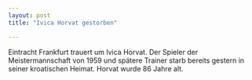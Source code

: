 ```yaml
---
layout: post
title: "Ivica Horvat gestorben"

---
```


Eintracht Frankfurt trauert um Ivica Horvat. Der Spieler der Meistermannschaft von 1959 und spätere Trainer starb bereits gestern in seiner kroatischen Heimat. Horvat wurde 86 Jahre alt.


